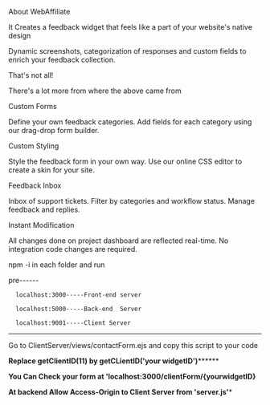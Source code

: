 About WebAffiliate 

 

It Creates a feedback widget that feels like a part of your website's native design 

Dynamic screenshots, categorization of responses and custom fields to enrich your feedback collection. 

That's not all! 

There's a lot more from where the above came from 

Custom Forms 

Define your own feedback categories. Add fields for each category using our drag-drop form builder. 

Custom Styling 

Style the feedback form in your own way. Use our online CSS editor to create a skin for your site. 

Feedback Inbox 

Inbox of support tickets. Filter by categories and workflow status. Manage feedback and replies. 

Instant Modification 

All changes done on project dashboard are reflected real-time. No integration code changes are required. 

 

 

 

npm -i in each folder and run 

pre------ 

      localhost:3000-----Front-end server 

      localhost:5000-----Back-end  Server 

      localhost:9001-----Client Server 

**************************************************************************** 

Go to ClientServer/views/contactForm.ejs and copy this script to your code 

<script async="async" defer="defer" id="feedback_form_tag" type="text/javascript"> 

    var clientIDForForm; 

    (function(i, document,id ){ 

                    i['getClientIDObject'] = id; 

                    i[id] = i[id] || function() { 

                      (i[id].q = i[id].q || []).push(arguments) 

                    }, i[id].l = 1 * new Date(); 

                    //console.log(i[id]); 

                    var f = document.createElement("script"), 

                        d = document.getElementById("feedback_form_tag"); 

                    f.type = "text/javascript", f.async = !0, f.src = "http://localhost:3000/js/form.js", d.parentNode.insertBefore(f, d) 

  })(window, document,'getClientID') 

    setTimeout(function(){ 

        var widgetid=localStorage.getItem('id') 

        getClientID(11);},500); 


</script>



******Replace getClientID(11) by getCLientID('your widgetID')************ 

  

******You Can Check your form at 'localhost:3000/clientForm/{yourwidgetID}****** 

  

******At backend Allow Access-Origin to Client Server from 'server.js'******* 

  

  

  

 

 
 

 
